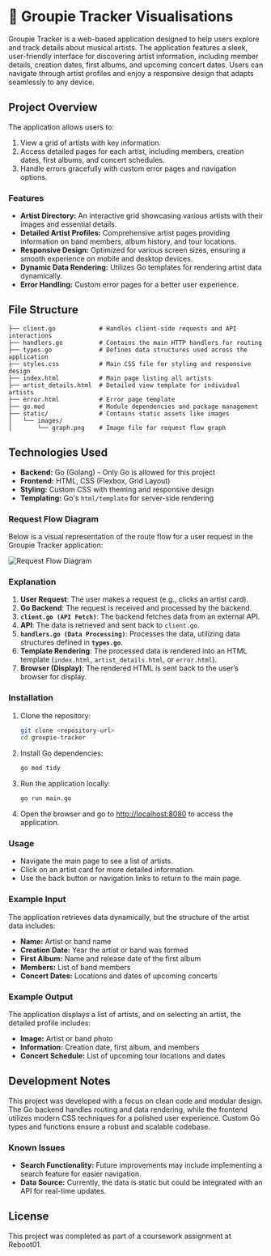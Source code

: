 
# 🎵 Groupie Tracker Visualisations

Groupie Tracker is a web-based application designed to help users explore and track details about musical artists. The application features a sleek, user-friendly interface for discovering artist information, including member details, creation dates, first albums, and upcoming concert dates. Users can navigate through artist profiles and enjoy a responsive design that adapts seamlessly to any device.

## Project Overview

The application allows users to:
1. View a grid of artists with key information.
2. Access detailed pages for each artist, including members, creation dates, first albums, and concert schedules.
3. Handle errors gracefully with custom error pages and navigation options.

### Features

- **Artist Directory:** An interactive grid showcasing various artists with their images and essential details.
- **Detailed Artist Profiles:** Comprehensive artist pages providing information on band members, album history, and tour locations.
- **Responsive Design:** Optimized for various screen sizes, ensuring a smooth experience on mobile and desktop devices.
- **Dynamic Data Rendering:** Utilizes Go templates for rendering artist data dynamically.
- **Error Handling:** Custom error pages for a better user experience.

## File Structure

```
├── client.go            # Handles client-side requests and API interactions
├── handlers.go          # Contains the main HTTP handlers for routing
├── types.go             # Defines data structures used across the application
├── styles.css           # Main CSS file for styling and responsive design
├── index.html           # Main page listing all artists
├── artist_details.html  # Detailed view template for individual artists
├── error.html           # Error page template
├── go.mod               # Module dependencies and package management
├── static/              # Contains static assets like images
│   └── images/
│       └── graph.png    # Image file for request flow graph
```

## Technologies Used

- **Backend:** Go (Golang) - Only Go is allowed for this project
- **Frontend:** HTML, CSS (Flexbox, Grid Layout)
- **Styling:** Custom CSS with theming and responsive design
- **Templating:** Go's `html/template` for server-side rendering

### Request Flow Diagram

Below is a visual representation of the route flow for a user request in the Groupie Tracker application:

![Request Flow Diagram](static/images/graph.png)

### Explanation

1. **User Request**: The user makes a request (e.g., clicks an artist card).
2. **Go Backend**: The request is received and processed by the backend.
3. **`client.go (API Fetch)`**: The backend fetches data from an external API.
4. **API**: The data is retrieved and sent back to `client.go`.
5. **`handlers.go (Data Processing)`**: Processes the data, utilizing data structures defined in **`types.go`**.
6. **Template Rendering**: The processed data is rendered into an HTML template (`index.html`, `artist_details.html`, or `error.html`).
7. **Browser (Display)**: The rendered HTML is sent back to the user’s browser for display.

### Installation

1. Clone the repository:

   ```bash
   git clone <repository-url>
   cd groupie-tracker
   ```

2. Install Go dependencies:

   ```bash
   go mod tidy
   ```

3. Run the application locally:

   ```bash
   go run main.go
   ```

4. Open the browser and go to [http://localhost:8080](http://localhost:8080) to access the application.

### Usage

- Navigate the main page to see a list of artists.
- Click on an artist card for more detailed information.
- Use the back button or navigation links to return to the main page.

### Example Input

The application retrieves data dynamically, but the structure of the artist data includes:
- **Name:** Artist or band name
- **Creation Date:** Year the artist or band was formed
- **First Album:** Name and release date of the first album
- **Members:** List of band members
- **Concert Dates:** Locations and dates of upcoming concerts

### Example Output

The application displays a list of artists, and on selecting an artist, the detailed profile includes:
- **Image:** Artist or band photo
- **Information:** Creation date, first album, and members
- **Concert Schedule:** List of upcoming tour locations and dates

## Development Notes

This project was developed with a focus on clean code and modular design. The Go backend handles routing and data rendering, while the frontend utilizes modern CSS techniques for a polished user experience. Custom Go types and functions ensure a robust and scalable codebase.

### Known Issues

- **Search Functionality:** Future improvements may include implementing a search feature for easier navigation.
- **Data Source:** Currently, the data is static but could be integrated with an API for real-time updates.

## License

This project was completed as part of a coursework assignment at Reboot01.
